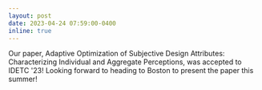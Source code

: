```yaml
---
layout: post
date: 2023-04-24 07:59:00-0400
inline: true
---
```


Our paper, Adaptive Optimization of Subjective Design Attributes: Characterizing Individual and Aggregate Perceptions, was accepted to IDETC '23! Looking forward to heading to Boston to present the paper this summer!